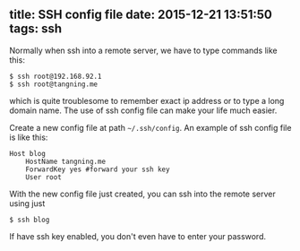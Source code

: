 title: SSH config file
date: 2015-12-21 13:51:50
tags: ssh
---
Normally when ssh into a remote server, we have to type commands like this:

```
$ ssh root@192.168.92.1
$ ssh root@tangning.me
```
which is quite troublesome to remember exact ip address or to type a long domain name. The use of ssh config file can make your life much easier.

Create a new config file at path `~/.ssh/config`. An example of ssh config file is like this:

```
Host blog
	HostName tangning.me
	ForwardKey yes #forward your ssh key
	User root
```
With the new config file just created, you can ssh into the remote server using just
```
$ ssh blog
```
If have ssh key enabled, you don't even have to enter your password.